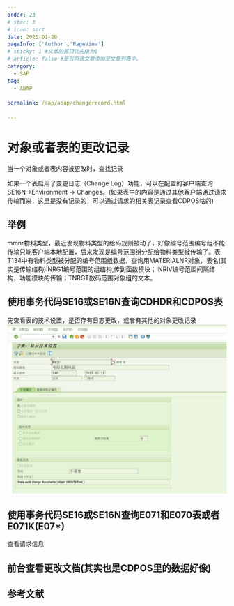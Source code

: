 ```yaml
---
order: 23
# star: 3
# icon: sort
date: 2025-01-20
pageInfo: ['Author','PageView']
# sticky: 1 #文章的置顶优先级为1
# article: false #是否将该文章添加至文章列表中。
category:
  - SAP
tag:
  - ABAP

permalink: /sap/abap/changerecord.html

---
```


# 对象或者表的更改记录
当一个对象或者表内容被更改时，查找记录
<!-- more -->
如果一个表启用了变更日志（Change Log）功能，可以在配置的客户端查询SE16N->Environment → Changes。(如果表中的内容是通过其他客户端通过请求传输而来，这里是没有记录的，可以通过请求的相关表记录查看CDPOS啥的)

## 举例
mmnr物料类型，最近发现物料类型的给码规则被动了，好像编号范围编号组不能传输只能客户端本地配置，后来发现是编号范围组分配给物料类型被传输了。表T134中有物料类型被分配的编号范围组数据，查询用MATERIALNR对象，表名(其实是传输结构)INRG1编号范围的组结构,传到函数模块；INRIV编号范围间隔结构，功能模块的传输；TNRGT数码范围对象组的文本。

## 使用事务代码SE16或SE16N查询CDHDR和CDPOS表
先查看表的技术设置，是否存有日志更改，或者有其他的对象更改记录
![alt text](image-45.png)


## 使用事务代码SE16或SE16N查询E071和E070表或者E071K(E07*)
查看请求信息

## 前台查看更改文档(其实也是CDPOS里的数据好像)

## 参考文献
